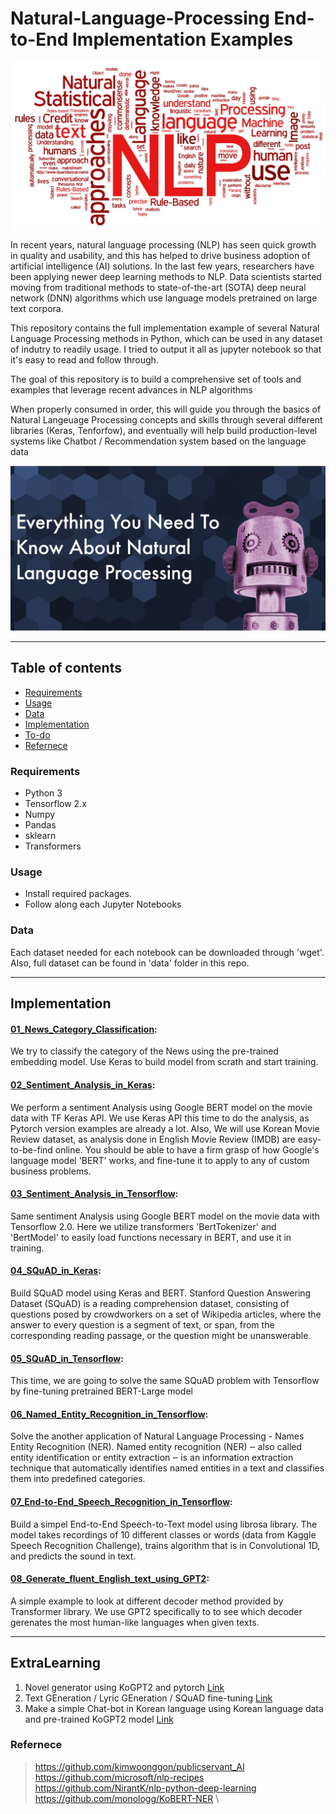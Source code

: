 # Natural-Language-Processing End-to-End Implementation Examples

![nlp](./img/nlp.jpg)

In recent years, natural language processing (NLP) has seen quick growth in quality and usability, and this has helped to drive business adoption of artificial intelligence (AI) solutions. In the last few years, researchers have been applying newer deep learning methods to NLP. Data scientists started moving from traditional methods to state-of-the-art (SOTA) deep neural network (DNN) algorithms which use language models pretrained on large text corpora.

This repository contains the full implementation example of several Natural Language Processing methods in Python, which can be used in any dataset of indutry to readily usage. I tried to output it all as jupyter notebook so that it's easy to read and follow through. 

The goal of this repository is to build a comprehensive set of tools and examples that leverage recent advances in NLP algorithms

When properly consumed in order, this will guide you through the basics of Natural Langeuage Processing concepts and skills through several different libraries (Keras, Tenforfow), and eventually will help build production-level systems like Chatbot / Recommendation system based on the language data 

![aa](./img/natural-language-processing-introduction.jpg)


<hr>


## Table of contents
* [Requirements](#Requirements)
* [Usage](#Usage)
* [Data](#Data)
* [Implementation](#Implementation)
* [To-do](#ExtraLearning)
* [Refernece](#Refernece)


### Requirements
- Python 3
- Tensorflow 2.x 
- Numpy
- Pandas
- sklearn
- Transformers


### Usage
- Install required packages.
- Follow along each Jupyter Notebooks


### Data
Each dataset needed for each notebook can be downloaded through 'wget'. Also, full dataset can be found in 'data' folder in this repo.

<hr>

## Implementation

  #### [01_News_Category_Classification](https://github.com/hyunjoonbok/Python-Projects/blob/master/vanilla/Ship_Crew_Size_ML_Model.ipynb): 
  We try to classify the category of the News using the pre-trained embedding model. Use Keras to build model from scrath and start training.
  
  #### [02_Sentiment_Analysis_in_Keras](https://github.com/hyunjoonbok/Python-Projects/blob/master/vanilla/Ship_Crew_Size_ML_Model.ipynb): 
  We perform a sentiment Analysis using Google BERT model on the movie data with TF Keras API. We use Keras API this time to do the analysis, as Pytorch version examples are already a lot. Also, We will use Korean Movie Review dataset, as analysis done in English Movie Review (IMDB) are easy-to-be-find online. You should be able to have a firm grasp of how Google's language model 'BERT' works, and fine-tune it to apply to any of custom business problems. 

  #### [03_Sentiment_Analysis_in_Tensorflow](https://github.com/hyunjoonbok/Python-Projects/blob/master/vanilla/Ship_Crew_Size_ML_Model.ipynb): 
  Same sentiment Analysis using Google BERT model on the movie data with Tensorflow 2.0. Here we utilize transformers 'BertTokenizer' and 'BertModel' to easily load functions necessary in BERT, and use it in training. 
  
  #### [04_SQuAD_in_Keras](https://github.com/hyunjoonbok/Python-Projects/blob/master/vanilla/Ship_Crew_Size_ML_Model.ipynb): 
  Build SQuAD model using Keras and BERT. Stanford Question Answering Dataset (SQuAD) is a reading comprehension dataset, consisting of questions posed by crowdworkers on a set of Wikipedia articles, where the answer to every question is a segment of text, or span, from the corresponding reading passage, or the question might be unanswerable.   
  
  #### [05_SQuAD_in_Tensorflow](https://github.com/hyunjoonbok/Python-Projects/blob/master/vanilla/Ship_Crew_Size_ML_Model.ipynb): 
  This time, we are going to solve the same SQuAD problem with Tensorflow by fine-tuning pretrained BERT-Large model  
  
  #### [06_Named_Entity_Recognition_in_Tensorflow](https://github.com/hyunjoonbok/Python-Projects/blob/master/vanilla/Ship_Crew_Size_ML_Model.ipynb):
  Solve the another application of Natural Language Processing - Names Entity Recognition (NER). Named entity recognition (NER) ‒ also called entity identification or entity extraction ‒ is an information extraction technique that automatically identifies named entities in a text and classifies them into predefined categories.
  
  #### [07_End-to-End_Speech_Recognition_in_Tensorflow](https://github.com/hyunjoonbok/lets_learn_new_skills/blob/master/End-to-End%20Speech%20Recognition%20in%20Tensorflow.ipynb):
  Build a simpel End-to-End Speech-to-Text model using librosa library. The model takes recordings of 10 different classes or words (data from Kaggle Speech Recognition Challenge), trains algorithm that is in Convolutional 1D, and predicts the sound in text.
  
  #### [08_Generate_fluent_English_text_using_GPT2](https://github.com/hyunjoonbok/lets_learn_new_skills/blob/master/Generate%20fluent%20English%20text%20using%20transformers%20GPT2.ipynb):
  A simple example to look at different decoder method provided by Transformer library. We use GPT2 specifically to to see which decoder gerenates the most human-like languages when given texts.
  
<hr>

## ExtraLearning 
1. Novel generator using KoGPT2 and pytorch [Link](https://github.com/shbictai/narrativeKoGPT2?fbclid=IwAR1sRXEtzaVYPB5Ez3txT4M1DXZs3sQ24kYWKaXR3QDY-6gkr2xL18kD3g4)
2. Text GEneration / Lyric GEneration / SQuAD fine-tuning [Link](https://github.com/MrBananaHuman/KorGPT2Tutorial)
3. Make a simple Chat-bot in Korean language using Korean language data and pre-trained KoGPT2 model [Link](https://github.com/haven-jeon/KoGPT2-chatbot)


### Refernece
> https://github.com/kimwoonggon/publicservant_AI \
> https://github.com/microsoft/nlp-recipes \
> https://github.com/NirantK/nlp-python-deep-learning \
> https://github.com/monologg/KoBERT-NER \
